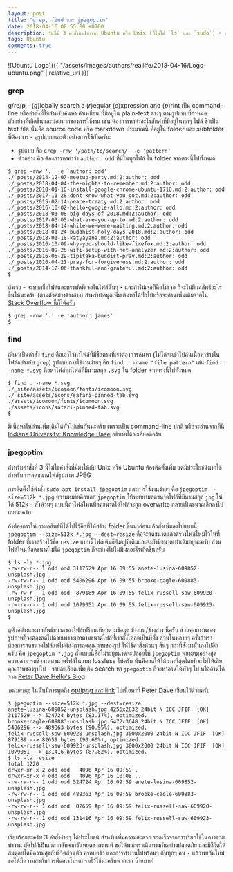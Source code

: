```yaml
---
layout: post
title: "grep, find และ jpegoptim"
date: 2018-04-16 08:55:00 +0700
description: วันนี้มี 3 คำสั่งมาฝากจาก Ubuntu หรือ Unix (ที่ไม่ใช่ `ls` และ `sudo`) ‣ ลองมาดูกันว่า 3 คำสั่งนี้ คือ `grep`, `find` และ `jpegoptim` น่าจะช่วยให้ชีวิตพวกเราง่ายขึ้น เวลาที่เราต้องตามค้นหาและแก้ไขอะไรบางอย่าง
tags: Ubuntu
comments: true
---
```

![Ubuntu Logo]({{ "/assets/images/authors/reallife/2018-04-16/Logo-ubuntu.png" | relative_url }})

### grep
g/re/p - (*g*)lobally search a (*r*)egular (*e*)xpression and (*p*)rint เป็น command-line หรือคำสั่งที่ใช้สำหรับค้นหา คำเหมือน ที่มีอยู่ใน plain-text ต่างๆ ตามรูปแบบที่กำหนด ตัวอย่างที่เกิดขึ้นและบ่อยมากของการใช้งาน เช่น ต้องการหาคำอะไรสักคำที่มีอยู่ในทุกๆ ไฟล์ ซึ่งเป็น text file นั่นคือ source code หรือ markdown ประมาณนี้ ที่อยู่ใน folder และ subfolder ที่ต้องการ - ดูรูปแบบและตัวอย่างการใช้กันครับ:

- รูปแบบ คือ `grep -rnw '/path/to/search/' -e 'pattern'`
- ตัวอย่าง คือ ต้องการหาคำว่า `author: odd` ที่มีในทุกไฟล์ ใน folder จากตรงนี้ไปทั้งหมด

```
$ grep -rnw '.' -e 'author: odd'
./_posts/2014-12-07-meetup-party.md:2:author: odd
./_posts/2018-04-04-the-nights-to-remember.md:2:author: odd
./_posts/2018-01-10-install-google-chrome-ubuntu-1710.md:2:author: odd
./_posts/2017-11-28-dont-know-what-you-got.md:2:author: odd
./_posts/2015-02-14-peace-treaty.md:2:author: odd
./_posts/2016-10-02-hello-google-allo.md:2:author: odd
./_posts/2018-03-08-big-days-of-2018.md:2:author: odd
./_posts/2017-03-05-what-are-you-up-to.md:2:author: odd
./_posts/2018-04-14-while-we-were-waiting.md:2:author: odd
./_posts/2018-01-24-buddhist-holy-days-2018.md:2:author: odd
./_posts/2018-01-18-katyayana.md:2:author: odd
./_posts/2016-10-09-why-you-should-like-firefox.md:2:author: odd
./_posts/2016-09-25-wifi-setup-with-net-analyzer.md:2:author: odd
./_posts/2016-05-29-tipitaka-buddist-pray.md:2:author: odd
./_posts/2016-04-21-pray-for-forgiveness.md:2:author: odd
./_posts/2014-12-06-thankful-and-grateful.md:2:author: odd
$
```
ถ้าเจอ - จะบอกชื่อไฟล์และบรรทัดที่เจอในไฟล์นั้นๆ ‣ และถ้าไม่เจอก็คือไม่เจอ ก็จะไม่มีผลลัพธ์อะไรขึ้นให้นะครับ (ตามตัวอย่างข้างล่าง) สำหรับข้อมูลเพิ่มเติมหาได้ทั่วไปหรือจะอ่านเพิ่มเติมจากใน [Stack Overflow นี้ก็ได้ครับ](https://stackoverflow.com/questions/16956810/how-do-i-find-all-files-containing-specific-text-on-linux)
```
$ grep -rnw '.' -e 'author: james'
$
```
### find
ถัดมาเป็นคำสั่ง `find` คือเอาไว้หาไฟล์ที่มีชื่อตามที่เราต้องการค้นหา (ไม่ได้จะเข้าไปค้นเนื้อหาข้างในไฟล์อย่างกับ `grep`) รูปแบบการใช้งานง่ายๆ คือ `find . -name "file pattern"` เช่น `find . -name *.svg` คือหาไฟล์ทุกไฟล์ที่มีนามสกุล `.svg` ใน folder จากตรงนี้ไปทั้งหมด
```
$ find . -name *.svg
./_site/assets/icomoon/fonts/icomoon.svg
./_site/assets/icons/safari-pinned-tab.svg
./assets/icomoon/fonts/icomoon.svg
./assets/icons/safari-pinned-tab.svg
$
```
มีเนื้อหาให้อ่านเพิ่มเติมได้ทั่วไปเช่นกันนะครับ เพราะเป็น command-line ปกติ หรือจะอ่านจากที่นี่ [Indiana University: Knowledge Base](https://kb.iu.edu/d/admm) อธิบายได้ละเอียดดีครับ
### jpegoptim
สำหรับคำสั่งที่ 3 นี่ไม่ใช่คำสั่งที่มีมาให้กับ Unix หรือ Ubuntu ต้องติดตั้งเพิ่ม แต่มีประโยชน์มากใช้สำหรับการลดขนาดไฟล์รูปภาพ JPEG

การติดตั้งใช้คำสั่ง `sudo apt install jpegoptim` และการใช้งานง่ายๆ คือ `jpegoptim --size=512k *.jpg` ความหมายคือบอก `jpegoptim` ให้พยายามลดขนาดไฟล์ที่มีนามสกุล `jpg` ให้ได้ 512k - สั่งห้วนๆ แบบนี้ถ้าไฟล์ไหนที่ลดขนาดได้ไฟล์จะถูก overwrite กลายเป็นขนาดเล็กลงไปเลยนะครับ

ถ้าต้องการให้เอาผลลัพธ์ที่ได้ไปไว้อีกที่ให้สร้าง folder ขึ้นมาก่อนแล้วสั่งเพิ่มลงไปแบบนี้ `jpegoptim --size=512k *.jpg --dest=resize` คือจะลดขนาดแล้วสร้างไฟล์ใหม่ไว้ให้ที่ folder ที่เราสร้างไว้ชื่อ `resize` แบบนี้ไฟล์เดิมก็ยังอยู่ที่เดิมและจะยังมีขนาดเท่าเดิมอยู่นะครับ ส่วนไฟล์ไหนที่ลดขนาดไม่ได้ `jpegoptim` ก็จะข้ามไปไม่มีผลอะไรเกิดขึ้นครับ
```
$ ls -la *.jpg
-rw-rw-r-- 1 odd odd 3117529 Apr 16 09:55 anete-lusina-609852-unsplash.jpg
-rw-rw-r-- 1 odd odd 5406296 Apr 16 09:55 brooke-cagle-609883-unsplash.jpg
-rw-rw-r-- 1 odd odd  879189 Apr 16 09:55 felix-russell-saw-609920-unsplash.jpg
-rw-rw-r-- 1 odd odd 1079051 Apr 16 09:55 felix-russell-saw-609923-unsplash.jpg
$
```
ดูตัวอย่างและผลลัพธ์ขนาดของไฟล์เปรียบเทียบตามขัอมูล ข้างบน/ข้างล่าง นี้ครับ ส่วนคุณภาพของรูปภาพก็จะต้องลดไปด้วยเพราะเอาตามขนาดไฟล์ที่เราสั่งให้ลดเป็นที่ตั้ง ส่วนในหลายๆ ครั้งถ้าเราต้องการลดขนาดไฟล์แต่ไม่ต้องการลดคุณภาพของรูป ให้ใช้คำสั่งห้วนๆ สั้นๆ กว่าที่สั่งมานั้นลงไปอีกครับ คือ `jpegoptim *.jpg` สั่งแบบนี้คือไม่ระบุขนาดจะปล่อยให้ `jpegoptim` พยายามอย่างสุดความสามารถซึ่งจะลดขนาดไฟล์ในแบบ lossless ให้ครับ นั่นคือลดให้ได้มากที่สุดโดยที่จะไม่ให้เสียคุณภาพของรูปไป - รายละเอียดเพิ่มเติม search หา `jpegoptim` ก็จะหาอ่านได้ทั่วๆ ไป หรืออ่านได้จาก [Peter Dave Hello's Blog](https://www.peterdavehello.org/2016/02/use-jpegoptim-to-optimizere-compress-your-jpg-images/)

*หมายเหตุ:* ในนั้นมีการพูดถึง [optipng และ link](https://www.peterdavehello.org/2015/05/use-optipng-to-optimize-re-compress-your-png-images-losslessly/) ไปเนื้อหาที่ Peter Dave เขียนไว้ด้วยครับ
```
$ jpegoptim --size=512k *.jpg --dest=resize
anete-lusina-609852-unsplash.jpg 4256x2832 24bit N ICC JFIF  [OK] 3117529 --> 524724 bytes (83.17%), optimized.
brooke-cagle-609883-unsplash.jpg 5472x3648 24bit N ICC JFIF  [OK] 5406296 --> 489363 bytes (90.95%), optimized.
felix-russell-saw-609920-unsplash.jpg 3000x2000 24bit N ICC JFIF  [OK] 879189 --> 82659 bytes (90.60%), optimized.
felix-russell-saw-609923-unsplash.jpg 3000x2000 24bit N ICC JFIF  [OK] 1079051 --> 131416 bytes (87.82%), optimized.
$ ls -la resize
total 1220
drwxr-xr-x 2 odd odd   4096 Apr 16 09:59 .
drwxr-xr-x 4 odd odd   4096 Apr 16 10:08 ..
-rw-rw-r-- 1 odd odd 524724 Apr 16 09:59 anete-lusina-609852-unsplash.jpg
-rw-rw-r-- 1 odd odd 489363 Apr 16 09:59 brooke-cagle-609883-unsplash.jpg
-rw-rw-r-- 1 odd odd  82659 Apr 16 09:59 felix-russell-saw-609920-unsplash.jpg
-rw-rw-r-- 1 odd odd 131416 Apr 16 09:59 felix-russell-saw-609923-unsplash.jpg
```
เรียบร้อยล่ะครับ 3 คำสั่งง่ายๆ ได้ประโยชน์ สำหรับเพิ่มความสะดวก รวดเร็วจากการเรียกใช้ในการช่วยทำงาน ถัดไปก็เป็นเวลากลับจากวันหยุดสงกรานต์ ขอให้พวกเราเดินทางกันอย่างปลอดภัย และมีชีวิตให้สมดุลย์ได้มีความสุขกับชีวิตส่วนตัว ครอบครัว และการทำงานไปพร้อมๆ กันทุกๆ คน ‣ แล้วพบกันใหม่ขอให้มีความสุขกับการพัฒนาโปรแกรมไว้ใช้นะครับพวกเรา บ๊ายบาย!

